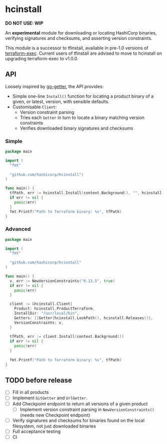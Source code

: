 # hcinstall

**DO NOT USE: WIP**

An **experimental** module for downloading or locating HashiCorp binaries, verifying signatures and checksums, and asserting version constraints.

This module is a successor to tfinstall, available in pre-1.0 versions of [terraform-exec](https://github.com/hashicorp/terraform-exec). Current users of tfinstall are advised to move to hcinstall on upgrading terraform-exec to v1.0.0.

## API

Loosely inspired by [go-getter](https://github.com/hashicorp/go-getter), the API provides:

 - Simple one-line `Install()` function for locating a product binary of a given, or latest, version, with sensible defaults.
 - Customisable `Client`:
   - Version constraint parsing
   - Tries each `Getter` in turn to locate a binary matching version constraints
   - Verifies downloaded binary signatures and checksums

### Simple

```go
package main

import (
  "fmt"
  
  "github.com/hashicorp/hcinstall")
)

func main() {
  tfPath, err := hcinstall.Install(context.Background(), "", hcinstall.ProductTerraform, "0.13.5", true)
  if err != nil {
    panic(err)
  }
  fmt.Printf("Path to Terraform binary: %s", tfPath)
}
```

### Advanced

```go
package main

import (
  "fmt"
  
  "github.com/hashicorp/hcinstall"
)

func main() {
  v, err := NewVersionConstraints("0.13.5", true)
  if err != nil {
    panic(err)
  }

  client := &hcinstall.Client{
    Product: hcinstall.ProductTerraform,
    InstallDir: "/usr/local/bin",
    Getters: []Getter{hcinstall.LookPath(), hcinstall.Releases()},
    VersionConstraints: v,
  }
  
  tfPath, err := client.Install(context.Background())
  if err != nil {
    panic(err)
  }
  
  fmt.Printf("Path to Terraform binary: %s", tfPath)
}
```


## TODO before release

 - [ ] Fill in all products
 - [ ] Implement `GitGetter` and `UrlGetter`. 
 - [ ] Add Checkpoint endpoint to return all versions of a given product
     - [ ] Implement version constraint parsing in `NewVersionConstraints()` (needs new Checkpoint endpoint)
 - [ ] Verify signatures and checksums for binaries found on the local filesystem, not just downloaded binaries
 - [ ] Full acceptance testing
 - [ ] CI
